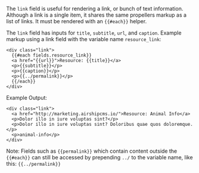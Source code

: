 The `link` field is useful for rendering a link, or bunch of text information. Although a link is a single item, it shares the same propellers markup as a list of links. It must be rendered with an `{{#each}}` helper. 

The `link` field has inputs for `title`, `subtitle`, `url`, and `caption`. Example markup using a link field with the variable name `resource_link`:
```
<div class="link">
  {{#each fields.resource_link}}
  <a href="{{url}}">Resource: {{title}}</a>
  <p>{{subtitle}}</p>
  <p>{{caption}}</p>
  <p>{{../permalink}}</p>
  {{/each}}
</div>
```

Example Output:
```
<div class="link">
  <a href="http://marketing.airshipcms.io/">Resource: Animal Info</a>
  <p>Dolor illo in iure voluptas sint?</p>
  <p>Dolor illo in iure voluptas sint? Doloribus quae quos doloremque.</p>
  <p>animal-info</p>
</div>
```

Note: Fields such as `{{permalink}}` which contain content outside the `{{#each}}` can still be accessed by prepending `../` to the variable name, like this: `{{../permalink}}`
